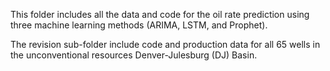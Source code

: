 This folder includes all the data and code for the oil rate prediction using three machine learning methods (ARIMA, LSTM, and Prophet).

The revision sub-folder include code and production data for all 65 wells in the unconventional resources Denver-Julesburg (DJ) Basin.
